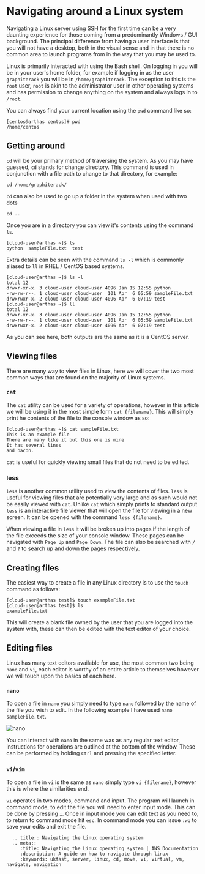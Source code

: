 # Navigating around a Linux system

Navigating a Linux server using SSH for the first time can be a very daunting experience for those coming from a predominantly Windows / GUI background. The principal difference from having a user interface is that you will not have a desktop, both in the visual sense and in that there is no common area to launch programs from in the way that you may be used to.

Linux is primarily interacted with using the Bash shell. On logging in you will be in your user's home folder, for example if logging in as the user `graphiterack` you will be in `/home/graphiterack`. The exception to this is the `root` user, `root` is akin to the administrator user in other operating systems and has permission to change anything on the system and always logs in to `/root`.

You can always find your current location using the `pwd` command like so:

```console
[centos@arthas centos]# pwd
/home/centos
```
## Getting around

`cd` will be your primary method of traversing the system. As you may have guessed, `cd` stands for change directory. This command is used in conjunction with a file path to change to that directory, for example:

```console
cd /home/graphiterack/
```

`cd` can also be used to go up a folder in the system when used with two dots

```console
cd ..
```

Once you are in a directory you can view it's contents using the command `ls`.

```console
[cloud-user@arthas ~]$ ls
python  sampleFile.txt  test
```

Extra details can be seen with the command `ls -l` which is commonly aliased to `ll` in RHEL / CentOS based systems.

```console
[cloud-user@arthas ~]$ ls -l
total 12
drwxr-xr-x. 3 cloud-user cloud-user 4096 Jan 15 12:55 python
-rw-rw-r--. 1 cloud-user cloud-user  101 Apr  6 05:59 sampleFile.txt
drwxrwxr-x. 2 cloud-user cloud-user 4096 Apr  6 07:19 test
[cloud-user@arthas ~]$ ll
total 12
drwxr-xr-x. 3 cloud-user cloud-user 4096 Jan 15 12:55 python
-rw-rw-r--. 1 cloud-user cloud-user  101 Apr  6 05:59 sampleFile.txt
drwxrwxr-x. 2 cloud-user cloud-user 4096 Apr  6 07:19 test
```

As you can see here, both outputs are the same as it is a CentOS server.

## Viewing files

There are many way to view files in Linux, here we will cover the two most common ways that are found on the majority of Linux systems.

### `cat`


The `cat` utility can be used for a variety of operations, however in this article we will be using it in the most simple form `cat {filename}`. This will simply print he contents of the file to the console window as so:


```console
[cloud-user@arthas ~]$ cat sampleFile.txt
This is an example file
There are many like it but this one is mine
It has several lines
and bacon.
```

`cat` is useful for quickly viewing small files that do not need to be edited.

### less


`less` is another common utility used to view the contents of files. `less` is useful for viewing files that are potentially very large and as such would not be easily viewed with `cat`. Unlike `cat` which simply prints to standard output `less` is an interactive file viewer that will open the file for viewing in a new screen. It can be opened with the command `less {filename}`.

When viewing a file in `less` it will be broken up into pages if the length of the file exceeds the size of your console window. These pages can be navigated with `Page Up` and `Page Down`. The file can also be searched with `/` and `?` to search up and down the pages respectively.

## Creating files

The easiest way to create a file in any Linux directory is to use the `touch` command as follows:


```console
[cloud-user@arthas test]$ touch exampleFile.txt
[cloud-user@arthas test]$ ls
exampleFile.txt
```

This will create a blank file owned by the user that you are logged into the system with, these can then be edited with the text editor of your choice.

## Editing files

Linux has many text editors available for use, the most common two being `nano` and `vi`, each editor is worthy of an entire article to themselves however we will touch upon the basics of each here.

### `nano`

To open a file in `nano` you simply need to type `nano` followed by the name of the file you wish to edit. In the following example I have used `nano sampleFile.txt`.

![nano](nano1.png)

You can interact with `nano` in the same was as any regular text editor, instructions for operations are outlined at the bottom of the window. These can be performed by holding `Ctrl` and pressing the specified letter.

### `vi`/`vim`


To open a file in `vi` is the same as `nano` simply type `vi {filename}`, however this is where the similarities end.

`vi` operates in two modes, command and input. The program will launch in command mode, to edit the file you will need to enter input mode. This can be done by pressing `i`. Once in input mode you can edit text as you need to, to return to command mode hit `esc`. In command mode you can issue `:wq` to save your edits and exit the file.

```eval_rst
  .. title:: Navigating the Linux operating system
  .. meta::
     :title: Navigating the Linux operating system | ANS Documentation
     :description: A guide on how to navigate through linux
     :keywords: ukfast, server, linux, cd, move, vi, virtual, vm, navigate, navigation
```
